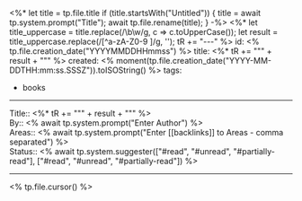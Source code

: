 
<%* let title = tp.file.title
  if (title.startsWith("Untitled")) {
    title = await tp.system.prompt("Title");
    await tp.file.rename(title);
  } 
-%>
<%*
  let title_uppercase = title.replace(/\b\w/g, c => c.toUpperCase());
  let result = title_uppercase.replace(/[^a-zA-Z0-9 ]/g, '');
  tR += "---"
%>
id: <% tp.file.creation_date("YYYYMMDDHHmmss") %>
title:  <%* tR += "\"" + result + "\"" %>
created: <% moment(tp.file.creation_date("YYYY-MM-DDTHH:mm:ss.SSSZ")).toISOString() %>
tags:
  - books
---

Title:: <%* tR += "\"" + result + "\"" %>  
By:: <% await tp.system.prompt("Enter Author") %>  
Areas:: <% await tp.system.prompt("Enter [[backlinks]] to Areas - comma separated") %>  
Status:: <% await tp.system.suggester(["#read", "#unread", "#partially-read"], ["#read", "#unread", "#partially-read"]) %>  

---

<% tp.file.cursor() %>